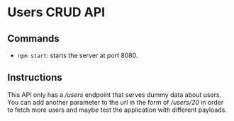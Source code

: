 # Users CRUD API

## Commands

* `npm start`: starts the server at port 8080.

## Instructions

This API only has a */users* endpoint that serves dummy data about users. You can add another parameter to the url in the form of
*/users/20* in order to fetch more users and maybe test the application with different payloads.
